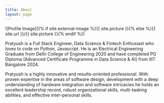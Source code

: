 ```yaml
---
title: About
layout: page
---
```

![Profile Image]({% if site.external-image %}{{ site.picture }}{% else %}{{ site.url }}/{{ site.picture }}{% endif %})

<p>
Pratyush is a Full Stack Engineer, Data Science & Fintech Enthusiast who loves to code on Python, Javascript. He is an Electrical Engineering Graduate from Delhi College of Engineering 2020 and have completed PG Diploma (Advanced Certificate Programme in Data Science & AI) from IIIT Bangalore 2024. 
</p>

<p>
Pratyush is a highly innovative and results-oriented professional. With proven expertise in the areas of software design, development with a deep understanding of hardware integration and software intricacies he holds an excellent leadership record, robust organizational skills, multi-tasking abilities, and effective inter-personal skills.  
</p>